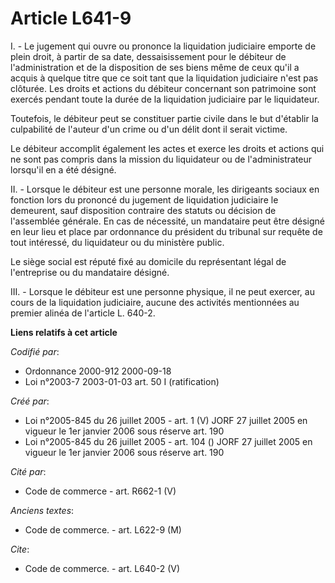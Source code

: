 # Article L641-9

I. - Le jugement qui ouvre ou prononce la liquidation judiciaire emporte de plein droit, à partir de sa date, dessaisissement
pour le débiteur de l'administration et de la disposition de ses biens même de ceux qu'il a acquis à quelque titre que ce
soit tant que la liquidation judiciaire n'est pas clôturée. Les droits et actions du débiteur concernant son patrimoine sont
exercés pendant toute la durée de la liquidation judiciaire par le liquidateur.

Toutefois, le débiteur peut se constituer partie civile dans le but d'établir la culpabilité de l'auteur d'un crime ou d'un
délit dont il serait victime.

Le débiteur accomplit également les actes et exerce les droits et actions qui ne sont pas compris dans la mission du
liquidateur ou de l'administrateur lorsqu'il en a été désigné.

II. - Lorsque le débiteur est une personne morale, les dirigeants sociaux en fonction lors du prononcé du jugement de
liquidation judiciaire le demeurent, sauf disposition contraire des statuts ou décision de l'assemblée générale. En cas de
nécessité, un mandataire peut être désigné en leur lieu et place par ordonnance du président du tribunal sur requête de tout
intéressé, du liquidateur ou du ministère public.

Le siège social est réputé fixé au domicile du représentant légal de l'entreprise ou du mandataire désigné.

III. - Lorsque le débiteur est une personne physique, il ne peut exercer, au cours de la liquidation judiciaire, aucune des
activités mentionnées au premier alinéa de l'article L. 640-2.

**Liens relatifs à cet article**

_Codifié par_:

  - Ordonnance 2000-912 2000-09-18
  - Loi n°2003-7 2003-01-03 art. 50 I (ratification)

_Créé par_:

  - Loi n°2005-845 du 26 juillet 2005 - art. 1 (V) JORF 27 juillet 2005 en vigueur le 1er janvier 2006 sous réserve art. 190
  - Loi n°2005-845 du 26 juillet 2005 - art. 104 () JORF 27 juillet 2005 en vigueur le 1er janvier 2006 sous réserve art. 190

_Cité par_:

  - Code de commerce - art. R662-1 (V)

_Anciens textes_:

  - Code de commerce. - art. L622-9 (M)

_Cite_:

  - Code de commerce. - art. L640-2 (V)
